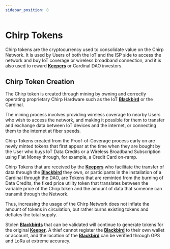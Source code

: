 ```yaml
---
sidebar_position: 8
---
```


# Chirp Tokens

Chirp tokens are the cryptocurrency used to consolidate value on the Chirp Network. It is used by Users of both the IoT and the ISP side to access the network and buy IoT coverage or wireless broadband connection, and it is also used to reward **[Keepers](docs/Chirp-Technology/keepers.md)** or Cardinal DAO investors. 

## Chirp Token Creation

The Chirp token is created through mining by owning and correctly operating proprietary Chirp Hardware such as the IoT **[Blackbird](docs/Hardware/Blackbird/Blackbird.md)** or the Cardinal. 

The mining process involves providing wireless coverage to nearby Users who wish to access the network, and making it possible for them to transfer and exchange data between IoT devices and the internet, or connecting them to the internet at fiber speeds.

Chirp Tokens created from the Proof-of-Coverage process early on are newly minted tokens that first appear at the time when they are bought by the User who buys IoT Data Credits or a Wireless Broadband Subscription using Fiat Money through, for example, a Credit Card on-ramp.

Chirp Tokens that are received by the **[Keepers](docs/Chirp-Technology/keepers.md)** who facilitate the transfer of data through the **[Blackbird](docs/Hardware/Blackbird/Blackbird.md)** they own, or participants in the installation of a Cardinal through the DAO, are Tokens that are reminted from the burning of Data Credits, the fixed price utility token that translates between the variable price of the Chirp token and the amount of data that someone can transmit through the Network. 

Thus, increasing the usage of the Chirp Network does not inflate the amount of tokens in circulation, but rather burns existing tokens and deflates the total supply.

Stolen **[Blackbirds](docs/Hardware/Blackbird/Blackbird.md)** that can be validated will continue to generate tokens for the original **[Keeper](docs/Chirp-Technology/keepers.md)**.  A thief cannot register the **[Blackbird](docs/Hardware/Blackbird/Blackbird.md)** to their own wallet or account, and the location of the **[Blackbird](docs/Hardware/Blackbird/Blackbird.md)** can be verified through GPS and LoRa at extreme accuracy.
